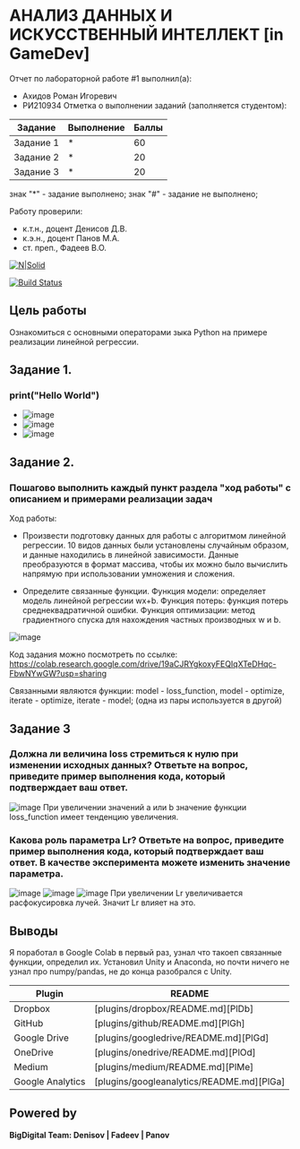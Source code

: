 # АНАЛИЗ ДАННЫХ И ИСКУССТВЕННЫЙ ИНТЕЛЛЕКТ [in GameDev]
Отчет по лабораторной работе #1 выполнил(а):
- Ахидов Роман Игоревич
- РИ210934
Отметка о выполнении заданий (заполняется студентом):

| Задание | Выполнение | Баллы |
| ------ | ------ | ------ |
| Задание 1 | * | 60 |
| Задание 2 | * | 20 |
| Задание 3 | * | 20 |

знак "*" - задание выполнено; знак "#" - задание не выполнено;

Работу проверили:
- к.т.н., доцент Денисов Д.В.
- к.э.н., доцент Панов М.А.
- ст. преп., Фадеев В.О.

[![N|Solid](https://cldup.com/dTxpPi9lDf.thumb.png)](https://nodesource.com/products/nsolid)

[![Build Status](https://travis-ci.org/joemccann/dillinger.svg?branch=master)](https://travis-ci.org/joemccann/dillinger)

## Цель работы
Ознакомиться с основными операторами зыка Python на примере реализации линейной регрессии.

## Задание 1.
### print("Hello World")
- ![image](https://user-images.githubusercontent.com/105049918/190560776-c9665a2c-0139-4409-b601-c905b8083e60.png)
- ![image](https://user-images.githubusercontent.com/105049918/190560830-f0ece4f9-8eb3-40ba-b266-42dce8a9f217.png)
- ![image](https://user-images.githubusercontent.com/105049918/190561685-5d7f6187-ceb6-495b-8c72-8f56600c6080.png)



## Задание 2.
### Пошагово выполнить каждый пункт раздела "ход работы" с описанием и примерами реализации задач
Ход работы:
- Произвести подготовку данных для работы с алгоритмом линейной регрессии. 10 видов данных были установлены случайным образом, и данные находились в линейной зависимости. Данные преобразуются в формат массива, чтобы их можно было вычислить напрямую при использовании умножения и сложения.

- Определите связанные функции. Функция модели: определяет модель линейной регрессии wx+b. Функция потерь: функция потерь среднеквадратичной ошибки. Функция оптимизации: метод градиентного спуска для нахождения частных производных w и b.

![image](https://user-images.githubusercontent.com/105049918/190895477-b4f5d226-9f0d-4946-8086-b355c997776e.png)

Код задания можно посмотреть по ссылке: https://colab.research.google.com/drive/19aCJRYgkoxyFEQIqXTeDHqc-FbwNYwGW?usp=sharing

Связанными являются функции: model - loss_function, model - optimize, iterate - optimize, iterate - model; (одна из пары используется в другой)

## Задание 3
### Должна ли величина loss стремиться к нулю при изменении исходных данных? Ответьте на вопрос, приведите пример выполнения кода, который подтверждает ваш ответ.
![image](https://user-images.githubusercontent.com/105049918/190895470-fee6adae-50b6-4df4-8739-535c681ede3a.png)
При увеличении значений a или b значение функции loss_function имеет тенденцию увеличения.

### Какова роль параметра Lr? Ответьте на вопрос, приведите пример выполнения кода, который подтверждает ваш ответ. В качестве эксперимента можете изменить значение параметра.
![image](https://user-images.githubusercontent.com/105049918/190895556-54771d71-b5f9-4bb2-a774-a6f00ec95b22.png)
![image](https://user-images.githubusercontent.com/105049918/190895583-fa4c1a5b-0b7e-49d8-9d3e-3afe67acd1e8.png)
![image](https://user-images.githubusercontent.com/105049918/190895649-6d6ab27e-977c-45e7-b581-066acaec27cc.png)
При увеличении Lr увеличивается расфокусировка лучей. Значит Lr влияет на это.

## Выводы

Я поработал в Google Colab в первый раз, узнал что такоеп связанные функции, определил их. Установил Unity и Anaconda, но почти ничего не узнал про numpy/pandas, не до конца разобрался с Unity.

| Plugin | README |
| ------ | ------ |
| Dropbox | [plugins/dropbox/README.md][PlDb] |
| GitHub | [plugins/github/README.md][PlGh] |
| Google Drive | [plugins/googledrive/README.md][PlGd] |
| OneDrive | [plugins/onedrive/README.md][PlOd] |
| Medium | [plugins/medium/README.md][PlMe] |
| Google Analytics | [plugins/googleanalytics/README.md][PlGa] |

## Powered by

**BigDigital Team: Denisov | Fadeev | Panov**
